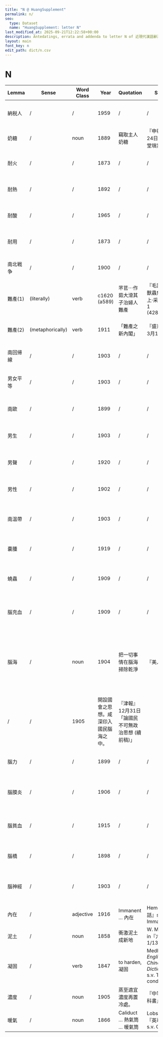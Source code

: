 ```yaml
---
title: "N @ HuangSupplement"
permalink: n/
seo:
  type: Dataset
  name: "HuangSupplement: letter N"
last_modified_at: 2025-09-21T12:22:58+00:00
description: Antedatings, errata and addenda to letter N of 近現代漢語辭源
layout: main
font_key: n
edit_path: dict/n.csv
---
```

# N

<!-- Anything not in the table must be before this comment. -->

Lemma|Sense|Word Class|Year|Quotation|Source|Note|
---|---|---|---|---|---|---|
納税人|/|/|1959|/|/|from Japanese: 1897 (Nikkoku)|
奶糖|/|noun|1889|竊取主人奶糖|『申報』5月24日「英界公堂瑣案」||
耐火|/|/|1873|/|/|from Japanese: 1867 (NDL)|
耐熱|/|/|1892|/|/|from Japanese: 1877 (Yomidasu)|
耐酸|/|/|1965|/|/|from Japanese: 1867 (NDL)|
耐用|/|/|1873|/|/|also in Japanese: 1873 (NDL)|
南北戦争|/|/|1900|/|/|from Japanese: 1869 (NDL)|
難產(1)|(literally)|verb|c1620 (a589)|芣苢⋯作茹大滑其子治婦人難產|『毛詩草木鳥獸蟲魚疏·卷之上·采采芣苢』1 (428495829)||
難產(2)|(metaphorically)|verb|1911|「難產之新內閣」|『盛京時報』3月15日|from Japanese: 1894 (Yomidasu)|
南回帰線|/|/|1903|/|/|from Japanese: 1874 (NDL)|
男女平等|/|/|1903|/|/|from Japanese: 1880 (NDL)|
南歐|/|/|1899|/|/|from Japanese 南欧: 1872 (NDL)|
男生|/|/|1903|/|/|from Japanese: 1873 (NDL)|
男聲|/|/|1920|/|/|from Japanese 男声: 1873 (NDL)|
男性|/|/|1902|/|/|from Japanese: 1870 (NDL)|
南温帶|/|/|1903|/|/|from Japanese 南温帯: 1873 (NDL)|
嚢腫|/|/|1919|/|/|from Japanese: 1871 (NDL)|
蟯蟲|/|/|1909|/|/|from Japanese 蟯虫: c1566 (Nikkoku)|
腦充血|/|/|1909|/|/|from Japanese 脳充血: 1873 (NDL)|
腦海|/|noun|1904|把一切事情在腦海掃除乾淨|『美人妝』29|'An up-to-date man would no longer aspire to have it said of him, 滿肚子裡有學問.' (Mateer)|
|/|/|1905|開設國會之思想。咸深印入國民腦海之中。|『津報』12月31日「論國民不可無政治思想 (續前稿)」||
腦力|/|/|1899|/|/|from Japanese 脳力: 1872 (NDL)|
腦膜炎|/|/|1906|/|/|from Japanese 脳膜炎: 1868 (NDL)|
腦貧血|/|/|1915|/|/|from Japanese 脳貧血: 1873 (NDL)|
腦橋|/|/|1898|/|/|from Japanese 脳橋: 1873 (NDL)|
腦神經|/|/|1903|/|/|from Japanese 脳神経: 1822 (Hathi)|
內在|/|adjective|1916|Immanent … 內在|Hemeling『官話』s.v. Immanent||
泥土|/|noun|1858|衝激泥土成新地|W. Muirhead in『六合叢談』1/13, 8|one word instead of two|
凝固|/|verb|1847|to harden, 凝固|Medhurst, _English and Chinese Dictionary_, s.v. To condense||
濃度|/|noun|1905|蒸至適宜濃度再置冷處。|『中等化學教科書』294||
暖氣|/|noun|1866|Caliduct … 熱氣筒 … 暖氣筒|Lobscheid『英華字典』s.v. Caliduct||
